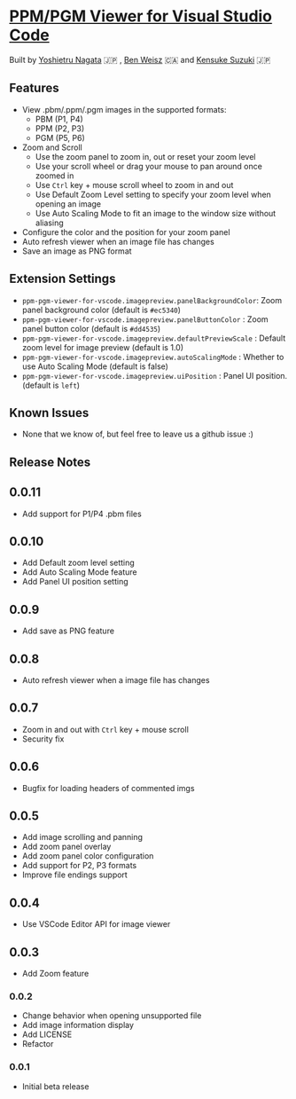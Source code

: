 # [PPM/PGM Viewer for Visual Studio Code](https://marketplace.visualstudio.com/items?itemName=ngtystr.ppm-pgm-viewer-for-vscode)

Built by [Yoshietru Nagata](https://github.com/nagata-yoshiteru) 🇯🇵 , [Ben Weisz](https://github.com/BenWeisz) 🇨🇦 and [Kensuke Suzuki](https://szk18.github.io/) 🇯🇵

## Features

- View .pbm/.ppm/.pgm images in the supported formats:
  - PBM (P1, P4)
  - PPM (P2, P3)
  - PGM (P5, P6)
- Zoom and Scroll
  - Use the zoom panel to zoom in, out or reset your zoom level
  - Use your scroll wheel or drag your mouse to pan around once zoomed in
  - Use `Ctrl` key + mouse scroll wheel to zoom in and out
  - Use Default Zoom Level setting to specify your zoom level when opening an image
  - Use Auto Scaling Mode to fit an image to the window size without aliasing
- Configure the color and the position for your zoom panel
- Auto refresh viewer when an image file has changes
- Save an image as PNG format

## Extension Settings

- `ppm-pgm-viewer-for-vscode.imagepreview.panelBackgroundColor`: Zoom panel background color (default is `#ec5340`)
- `ppm-pgm-viewer-for-vscode.imagepreview.panelButtonColor` : Zoom panel button color (default is `#dd4535`)
- `ppm-pgm-viewer-for-vscode.imagepreview.defaultPreviewScale` : Default zoom level for image preview (default is 1.0)
- `ppm-pgm-viewer-for-vscode.imagepreview.autoScalingMode` : Whether to use Auto Scaling Mode (default is false)
- `ppm-pgm-viewer-for-vscode.imagepreview.uiPosition` : Panel UI position. (default is `left`)

## Known Issues

- None that we know of, but feel free to leave us a github issue :)

## Release Notes

## 0.0.11

- Add support for P1/P4 .pbm files

## 0.0.10

- Add Default zoom level setting
- Add Auto Scaling Mode feature
- Add Panel UI position setting

## 0.0.9

- Add save as PNG feature

## 0.0.8

- Auto refresh viewer when a image file has changes

## 0.0.7

- Zoom in and out with `Ctrl` key + mouse scroll
- Security fix

## 0.0.6

- Bugfix for loading headers of commented imgs

## 0.0.5

- Add image scrolling and panning
- Add zoom panel overlay
- Add zoom panel color configuration
- Add support for P2, P3 formats
- Improve file endings support

## 0.0.4

- Use VSCode Editor API for image viewer

## 0.0.3

- Add Zoom feature

### 0.0.2

- Change behavior when opening unsupported file
- Add image information display
- Add LICENSE
- Refactor

### 0.0.1

- Initial beta release
